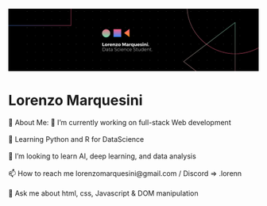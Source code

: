 ![Header](black-tech.png)
<h1>Lorenzo Marquesini</h1>
💫 About Me:
🔭 I’m currently working on full-stack Web development<br><br>
🌱 Learning Python and R for DataScience<br><br>
👯 I’m looking to learn AI, deep learning, and data analysis<br><br>
📫 How to reach me lorenzomarquesini@gmail.com / Discord => .lorenn <br><br>
💬 Ask me about html, css, Javascript & DOM manipulation<br><br>
